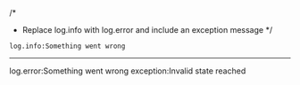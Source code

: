 /*
 * Replace log.info with log.error and include an exception message
 */
```hyperlambda
log.info:Something went wrong
```
---
log.error:Something went wrong
   exception:Invalid state reached
